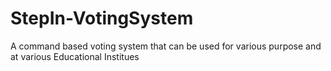 # StepIn-VotingSystem
A command based voting system that can be used for various purpose and at various Educational Institues
